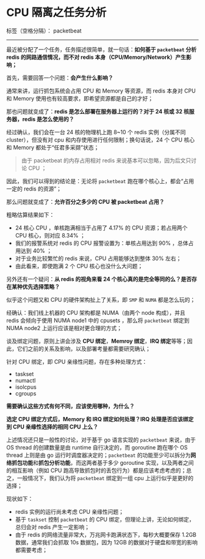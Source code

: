 # CPU 隔离之任务分析

标签（空格分隔）： packetbeat

---

最近被分配了一个任务，任务描述很简单，就一句话：**如何基于 `packetbeat` 分析 redis 的网路通信情况，而不对 redis 本身（CPU/Memory/Network）产生影响；**

首先，需要回答一个问题：**会产生什么影响？**

通常来讲，运行抓包系统会占用 CPU 和 Memory 等资源，而 redis 本身对 CPU 和 Memory 使用也有较高要求，即希望资源都是自己的才好；

那也问题就变成了：**redis 是怎么部署在服务器上运行的？对于 24 核或 32 核服务器，redis 是怎么使用的？**

经过确认，我们会在一台 24 核的物理机上跑 8~10 个 redis 实例（分属不同 cluster），但没有对 cpu 和内存使用进行任何限制；换句话说，24 个 CPU 核心和 Memory 都处于“任君多采撷”状态；

> 由于 packetbeat 的内存占用相对 redis 来说基本可以忽略，因为后文只讨论 CPU ；

因此，我们可以得到的结论是：无论将 `packetbeat` 跑在哪个核心上，都会“占用一定的 redis 的资源”；

那么问题就变成了：**允许百分之多少的 CPU 被 packetbeat 占用？**

粗略估算结果如下：

- 24 核心 CPU ，单核跑满相当于占用了 4.17% 的 CPU 资源；若占用两个 CPU 核心，则对应 8.34% ；
- 我们的报警系统对 redis 的 CPU 报警设置为：单核占用达到 90% ，总体占用达到 40% ；
- 对于业务比较繁忙的 redis 来说，CPU 占用能够达到整体 30% 左右；
- 由此看来，即使跑满 2 个 CPU 核心也没什么大问题；

另外还有一个疑问：**从 redis 的视角来看 24 个核心真的是完全等同的么？是否存在某种优先选择策略？**

似乎这个问题又和 CPU 的硬件架构扯上了关系，即 `SMP` 和 `NUMA` 都是怎么玩的；

经确认：我们线上机器的 CPU 架构都是 NUMA（由两个 node 构成），并且 redis 会倾向于使用 NUMA node1 中的 cpusets ，那么将 `packetbeat` 绑定到 NUMA node2 上运行应该是相对更合理的方式；

谈及绑定问题，原则上讲会涉及 **CPU 绑定**，**Memroy 绑定**，**IRQ 绑定**等等；因此，它们之前的关系及影响，以及部署考量都需要研究确认；

针对 CPU 绑定，即 CPU 亲缘性问题，存在多种处理方式：

- taskset
- numactl
- isolcpus
- cgroups

**需要确认这些方式有何不同，应该使用哪种，为什么？**

**选定 CPU 绑定方式后，Memory 和 IRQ 绑定如何处理？IRQ 处理是否应该绑定到 CPU 亲缘性选择的相同 CPU 上么？**

上述情况还只是一般性的讨论，对于基于 go 语言实现的 `packetbeat` 来说，由于 OS thread 的创建数量是由 runtime 自行决定的，而 goroutine 跑在哪个 OS thread 上则是由 go 运行时调度器决定的；`packetbeat` 的功能至少可以拆分为**网络抓包功能**和**抓包分析功能**，而这两者基于多少 goroutine 实现，以及两者之间的相互影响（例如 CPU 跑高导致抓包时的丢包行为）都是应该考虑考虑的；总之，一般情况下，我们认为将 `packetbeat` 绑定到一组 cpu 上运行似乎是更好的选择；


现状如下：

- redis 实例的运行尚未考虑 CPU 亲缘性问题；
- 基于 `taskset` 控制 `packetbeat` 的 CPU 绑定，但理论上讲，无论如何绑定，总归会对 redis 产生一定影响；
- 由于 redis 的网络流量非常大，万兆网卡跑满状态下，每秒大概要保存 1.2GB 数据，通常我们会抓取 10s 数据包，因为 12GB 的数据对于硬盘和带宽的影响都需要考虑；



